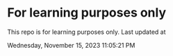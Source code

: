 # For learning purposes only
This repo is for learning purposes only.
Last updated at

Wednesday, November 15, 2023 11:05:21 PM

